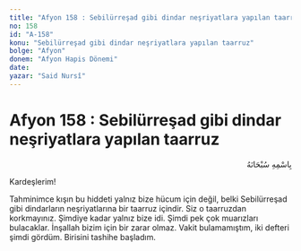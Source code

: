 ```yaml
---
title: "Afyon 158 : Sebilürreşad gibi dindar neşriyatlara yapılan taarruz"
no: 158
id: "A-158"
konu: "Sebilürreşad gibi dindar neşriyatlara yapılan taarruz"
bolge: "Afyon"
donem: "Afyon Hapis Dönemi"
date: 
yazar: "Said Nursî"
---
```


# Afyon 158 : Sebilürreşad gibi dindar neşriyatlara yapılan taarruz

<p class="arabic" dir="rtl" title="Meal: “Her türlü noksan sıfatlardan yüce olan Allah’ın adıyla.”">بِاسْمِهِ سُبْحَانَهُ</p>

Kardeşlerim!

Tahminimce kışın bu hiddeti yalnız bize hücum için değil, belki Sebilürreşad gibi dindarların neşriyatlarına bir taarruz içindir. Siz o taarruzdan korkmayınız. Şimdiye kadar yalnız bize idi. Şimdi pek çok muarızları bulacaklar. İnşallah bizim için bir zarar olmaz. Vakit bulamamıştım, iki defteri şimdi gördüm. Birisini tashihe başladım.
